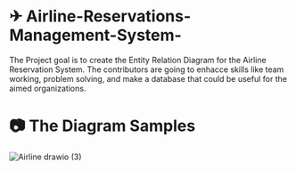 # ✈ Airline-Reservations-Management-System-
The Project goal is to create the Entity Relation Diagram for the Airline Reservation System.
The contributors are going to enhacce skills like team working, problem solving, and make a 
database that could be useful for the aimed organizations.
# 📷 The Diagram Samples
![Airline drawio (3)](https://github.com/user-attachments/assets/897326f6-d318-4a6c-b7ea-68a0ef10dcb2)




